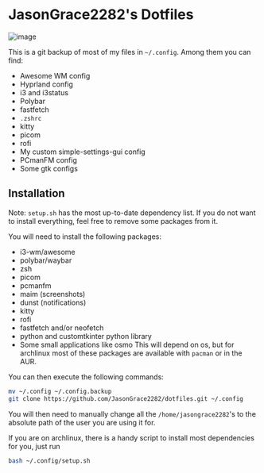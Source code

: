 # JasonGrace2282's Dotfiles
![image](https://github.com/JasonGrace2282/dotfiles/assets/110117391/9ad599f3-cd5a-45d6-aca6-690ab63eff1a)

This is a git backup of most of my files in `~/.config`. Among them you can find:
* Awesome WM config
* Hyprland config
* i3 and i3status
* Polybar
* fastfetch
* `.zshrc`
* kitty
* picom
* rofi
* My custom simple-settings-gui config
* PCmanFM config
* Some gtk configs

## Installation
Note: `setup.sh` has the most up-to-date dependency list. If you do not want to install everything, feel free to remove some packages from it.

You will need to install the following packages:
* i3-wm/awesome
* polybar/waybar
* zsh
* picom
* pcmanfm
* maim (screenshots)
* dunst (notifications)
* kitty
* rofi
* fastfetch and/or neofetch
* python and customtkinter python library
* Some small applications like osmo
This will depend on os, but for archlinux most of these packages are available with `pacman` or in the AUR.

You can then execute the following commands:
```bash
mv ~/.config ~/.config.backup
git clone https://github.com/JasonGrace2282/dotfiles.git ~/.config
```
You will then need to manually change all the `/home/jasongrace2282`'s to the absolute path of the user you are using it for.

If you are on archlinux, there is a handy script to install most dependencies for you, just run
```bash
bash ~/.config/setup.sh
```
